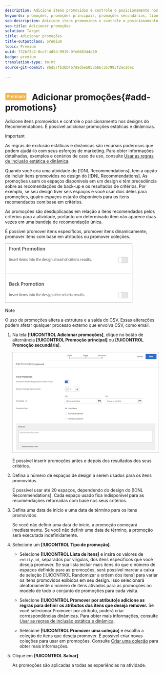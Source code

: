 ```yaml
---
description: Adicione itens promovidos e controle o posicionamento nos designs do Recommendations. É possível adicionar promoções estáticas e dinâmicas.
keywords: promoções, promoções principais, promoções secundárias, tipo de promoções
seo-description: Adicione itens promovidos e controle o posicionamento nos designs do Recommendations. É possível adicionar promoções estáticas e dinâmicas.
seo-title: Adicionar promoções
solution: Target
title: Adicionar promoções
title-outputclass: premium
topic: Premium
uuid: 732bf2c2-0cc7-4d5d-9919-9fe668344d39
badge: premium
translation-type: tm+mt
source-git-commit: 8bd57fb3bb467d8dae50535b6c367995f2acabac

---
```



# ![PREMIUM](/help/assets/premium.png) Adicionar promoções{#add-promotions}

Adicione itens promovidos e controle o posicionamento nos designs do Recommendations. É possível adicionar promoções estáticas e dinâmicas.

>[!IMPORTANT]
>
>As regras de exclusão estáticas e dinâmicas são recursos poderosos que podem ajudá-lo com seus esforços de marketing. Para obter informações detalhadas, exemplos e cenários de caso de uso, consulte [Usar as regras de inclusão estática e dinâmica](../../c-recommendations/c-algorithms/use-dynamic-and-static-inclusion-rules.md#concept_4CB5C0FA705D4E449BD0B37B3D987F9F).

Quando você cria uma atividade do [!DNL Recommendations], tem a opção de incluir itens promovidos no design do [!DNL Recommendations]. As promoções usam os espaços disponíveis em um design e têm precedência sobre as recomendações de back-up e os resultados de critérios. Por exemplo, se seu design tiver seis espaços e você usar dois deles para promoções, quatro espaços estarão disponíveis para os itens recomendados com base em critérios.

As promoções são desduplicadas em relação a itens recomendados pelos critérios para a atividade, portanto um determinado item não aparece duas vezes em uma bandeja de recomendação única.

É possível promover itens específicos, promover itens dinamicamente, promover itens com base em atributos ou promover coleções.

![](assets/add_promotion_toggles.png)

>[!NOTE]
>
>O uso de promoções altera a estrutura e a saída do CSV. Essas alterações podem afetar qualquer processo externo que envolva CSV, como email.

1. Na tela **[!UICONTROL Adicionar promoções]**, clique no botão de alternância **[!UICONTROL Promoção principal]** ou **[!UICONTROL Promoção secundária]**.

   ![](assets/add_promotion_front.png)

   É possível inserir promoções antes *e* depois dos resultados dos seus critérios.
1. Defina o número de espaços de design a serem usados para os itens promovidos.

   É possível usar até 20 espaços, dependendo do design do [!DNL Recommendations]. Cada espaço usado fica indisponível para as recomendações retornadas com base nos seus critérios.

1. Defina uma data de início e uma data de término para os itens promovidos.

   Se você não definir uma data de início, a promoção começará imediatamente. Se você não definir uma data de término, a promoção será executada indefinidamente.

1. Selecione um **[!UICONTROL Tipo de promoção]**.

   * Selecione **[!UICONTROL Lista de itens]** e insira os valores de `entity.id`, separados por vírgulas, dos itens específicos que você deseja promover.
   Se sua lista incluir mais itens do que o número de espaços definido para as promoções, será possível marcar a caixa de seleção [!UICONTROL Randomizar a ordem dos itens] para variar os itens promovidos exibidos em seu design. Isso selecionará aleatoriamente o número de itens ativados para as promoções no modelo de todo o conjunto de promoções para cada visita.

   * Selecione **[!UICONTROL Promover por atributo]e adicione as regras para definir os atributos dos itens que deseja remover.**
   Se você selecionar Promover por atributo, poderá criar correspondências dinâmicas. Para obter mais informações, consulte [Usar as regras de inclusão estática e dinâmica](../../c-recommendations/c-algorithms/use-dynamic-and-static-inclusion-rules.md#concept_4CB5C0FA705D4E449BD0B37B3D987F9F).

   * Selecione **[!UICONTROL Promover uma coleção]** e escolha a coleção de itens que deseja promover. É possível criar novas coleções para usar em promoções. Consulte [Criar uma coleção](../../c-recommendations/c-products/collections.md#task_1256DFF6842141FCAADD9E1428EF7F08) para obter mais informações.



1. Clique em **[!UICONTROL Salvar]**.

   As promoções são aplicadas a todas as experiências na atividade.
